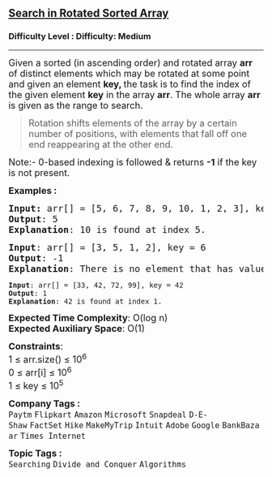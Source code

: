 <h2><a href="https://www.geeksforgeeks.org/problems/search-in-a-rotated-array4618/0">Search in Rotated Sorted Array</a></h2><h3>Difficulty Level : Difficulty: Medium</h3><hr><div class="problems_problem_content__Xm_eO"><p><span style="font-size: 18px;">Given a sorted (in ascending order) and rotated array <strong>arr</strong> of distinct elements which may be rotated at some point and given an element <strong>key, </strong>the task is to find the index of the given element <strong>key</strong> in the array <strong>arr</strong>. The whole array </span><strong style="font-size: 18px;">arr </strong><span style="font-size: 18px;">is given as the range to search.</span></p>
<blockquote>
<p><span style="font-size: 18px;"><span style="font-size: 18px;">Rotation shifts elements of the array by a certain number of positions, with elements that fall off one end reappearing at the other end.</span></span></p>
</blockquote>
<p><span style="font-size: 18px;">Note:- 0-based indexing is followed &amp; returns <strong>-1</strong> if the key is not present.</span></p>
<p><span style="font-size: 18px;"><strong>Examples :</strong></span></p>
<pre><span style="font-size: 18px;"><strong>Input: </strong>arr[] = [5, 6, 7, 8, 9, 10, 1, 2, 3], key = 10
<strong>Output</strong>: 5
<strong>Explanation</strong>: 10 is found at index 5.</span></pre>
<pre><span style="font-size: 18px;"><strong>Input</strong>: arr[] = [3, 5, 1, 2], key = 6</span><span style="font-size: 18px;"><strong>
Output</strong>: -1</span><span style="font-size: 18px;"><strong>
Explanation</strong>: There is no element that has value 6.<br></span></pre>
<pre><span><strong>Input</strong>: arr[] = [33, 42, 72, 99], key = 42</span><span><strong>
Output</strong>: 1</span><span><strong>
Explanation</strong>: 42 is found at index 1.</span></pre>
<p><span style="font-size: 18px;"><strong>Expected Time Complexity</strong>: O(log n)<br><strong>Expected Auxiliary Space</strong>: O(1)</span></p>
<p><span style="font-size: 18px;"><strong>Constraints</strong>:<br>1 ≤ arr.size() ≤ 10<sup>6</sup><br>0 ≤ arr[i] ≤ 10<sup>6</sup><br>1 ≤ key ≤ 10<sup>5</sup></span></p></div><p><span style=font-size:18px><strong>Company Tags : </strong><br><code>Paytm</code>&nbsp;<code>Flipkart</code>&nbsp;<code>Amazon</code>&nbsp;<code>Microsoft</code>&nbsp;<code>Snapdeal</code>&nbsp;<code>D-E-Shaw</code>&nbsp;<code>FactSet</code>&nbsp;<code>Hike</code>&nbsp;<code>MakeMyTrip</code>&nbsp;<code>Intuit</code>&nbsp;<code>Adobe</code>&nbsp;<code>Google</code>&nbsp;<code>BankBazaar</code>&nbsp;<code>Times Internet</code>&nbsp;<br><p><span style=font-size:18px><strong>Topic Tags : </strong><br><code>Searching</code>&nbsp;<code>Divide and Conquer</code>&nbsp;<code>Algorithms</code>&nbsp;